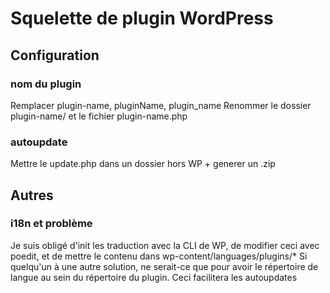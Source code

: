 # Squelette de plugin WordPress

## Configuration
### nom du plugin
Remplacer plugin-name, pluginName, plugin_name 
Renommer le dossier plugin-name/ et le fichier plugin-name.php

### autoupdate
Mettre le update.php dans un dossier hors WP  + generer un .zip

## Autres
### i18n et problème 
Je suis obligé d'init les traduction avec la CLI de WP, de modifier ceci avec poedit, et de mettre le contenu dans wp-content/languages/plugins/*
Si quelqu'un à une autre solution, ne serait-ce que pour avoir le répertoire de langue au sein du répertoire du plugin. Ceci facilitera les autoupdates